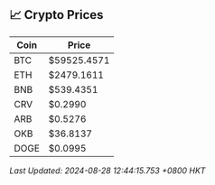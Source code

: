 ## 📈 Crypto Prices

| Coin | Price |
| ---- | ----- |
| BTC | $59525.4571 |
| ETH | $2479.1611 |
| BNB | $539.4351 |
| CRV | $0.2990 |
| ARB | $0.5276 |
| OKB | $36.8137 |
| DOGE | $0.0995 |

_Last Updated: 2024-08-28 12:44:15.753 +0800 HKT_